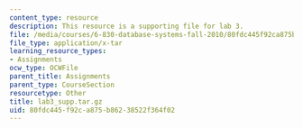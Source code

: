```yaml
---
content_type: resource
description: This resource is a supporting file for lab 3.
file: /media/courses/6-830-database-systems-fall-2010/80fdc445f92ca875b86238522f364f02_lab3_supp.tar.gz
file_type: application/x-tar
learning_resource_types:
- Assignments
ocw_type: OCWFile
parent_title: Assignments
parent_type: CourseSection
resourcetype: Other
title: lab3_supp.tar.gz
uid: 80fdc445-f92c-a875-b862-38522f364f02
---
```

